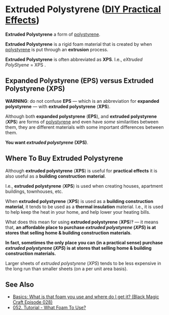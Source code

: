 # Extruded Polystyrene ([DIY Practical Effects](../../README.md))

**Extruded Polystyrene** a form of [polystyrene](../polystyrene/README.md).

**Extruded Polystyrene** is a rigid foam material that is created by when [polystyrene](../polystyrene/README.md) is put through an **extrusion** process.

**Extruded Polystyrene** is often abbreviated as **XPS**.
I.e., _eXtruded PolyStyene_ = XPS .

## Expanded Polystyrene (EPS) versus Extruded Polystyrene (XPS)

**WARNING**: do not confuse **EPS** — which is an abbreviation for **expanded polystyrene** — with **extruded polystyrene** (**XPS**).

Although both **expanded polystyrene** (**EPS**), and **extruded polystyrene** (**XPS**) are forms of [polystyrene](../polystyrene/README.md) and even have _some_ similarities between them,
they are different materials with some important differences between them.

**You want _extruded polystyrene_ (XPS)**.

## Where To Buy Extruded Polystyrene

Although **extruded polystyrene** (**XPS**) is useful for **practical effects** it is also useful as a **building construction material**.

I.e., **extruded polystyrene** (**XPS**) is used when creating houses, apartment buildings, townhouses, etc.

When **extruded polystyrene** (**XPS**) is used as a **building construction material**, it tends to be used as a **thermal insulation** material.
I.e., it is used to help keep the heat in your home, and help lower your heating bills.

What does this mean for using **extruded polystyrene** (**XPS**)‽ — it means that, **an affordable place to purchase _extruded polystyrene_ (_XPS_) is at stores that selling home & building construction materials**.

**In fact, sometimes the only place you can (in a practical sense) purchase _extruded polystyrene_ (_XPS_) is at stores that selling home & building construction materials.**

Larger sheets of _extruded polystyrene_ (_XPS_) tends to be less expensive in the long run than smaller sheets (on a per unit area basis).

## See Also
* [Basics: What is that foam you use and where do I get it? (Black Magic Craft Episode 028)](https://youtu.be/0_vV6X3iHs4)
* [052. Tutorial - What Foam To Use?](https://youtu.be/RctXQLBYvqY)
